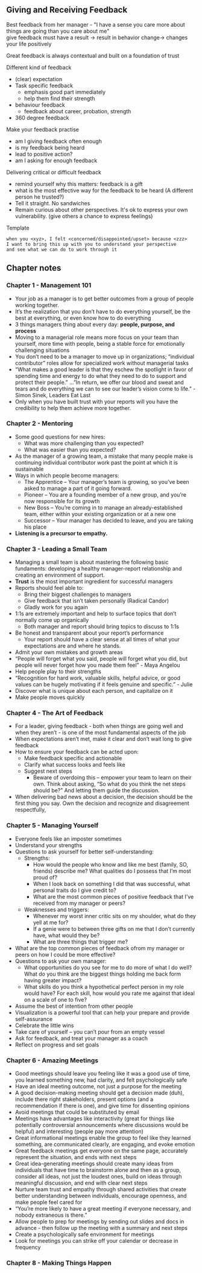 ## Giving and Receiving Feedback

Best feedback from her manager - "I have a sense you care more about things are going than you care about me"  
give feedback must have a result -> result in behavior change-> changes your life positively  

Great feedback is always contextual and built on a foundation of trust  

Different kind of feedback
- (clear) expectation
- Task specific feedback
  + emphasis good part immediately
  + help them find their strength
- behaviour feedback
  + feedback about career, probation, strength
- 360 degree feedback

Make your feedback practise
- am I giving feedback often enough
- is my feedback being heard
- lead to positive action?
- am I asking for enough feedback


Delivering critical or difficult feedback
- remind yourself why this matters: feedback is a gift
- what is the most effective way for the feedback to be heard (A different person he trusted?)
- Tell it straight.  No sandwiches
- Remain curious about other perspectives.  It's ok to express your own vulnerability.  (give others a chance to express feelings)


Template
```
when you <xyz>, I felt <concerned/disappointed/upset> because <zzz>
I want to bring this up with you to understand your perspective
and see what we can do to work through it
```



## Chapter notes

### Chapter 1 - Management 101
- Your job as a manager is to get better outcomes from a group of people working together.
- It’s the realization that you don’t have to do everything yourself, be the best at everything, or even know how to do everything
- 3 things managers thing about every day: **people, purpose, and process**
- Moving to a managerial role means more focus on your team than yourself, more time with people, being a stable force for emotionally challenging situations
- You don’t need to be a manager to move up in organizations; “individual contributor” roles allow for specialized work without managerial tasks
- “What makes a good leader is that they eschew the spotlight in favor of spending time and energy to do what they need to do to support and protect their people.” …”In return, we offer our blood and sweat and tears and do everything we can to see our leader’s vision come to life.” - Simon Sinek, Leaders Eat Last
- Only when you have built trust with your reports will you have the credibility to help them achieve more together.

### Chapter 2 - Mentoring

- Some good questions for new hires:
    - What was more challenging than you expected?
    - What was easier than you expected?
- As the manager of a growing team, a mistake that many people make is continuing individual contributor work past the point at which it is sustainable
- Ways in which people become managers:
    - The Apprentice – Your manager’s team is growing, so you’ve been asked to manage a part of it going forward.
    - Pioneer – You are a founding member of a new group, and you’re now responsible for its growth
    - New Boss – You’re coming in to manage an already-established team, either within your existing organization or at a new one
    - Successor – Your manager has decided to leave, and you are taking his place
- **Listening is a precursor to empathy.**


### Chapter 3 - Leading a Small Team

- Managing a small team is about mastering the following basic fundaments: developing a healthy manager-report relationship and creating an environment of support.
- **Trust** is the most important ingredient for successful managers
- Reports should feel able to:
    - Bring their biggest challenges to managers
    - Give feedback that isn’t taken personally (Radical Candor)
    - Gladly work for you again
- 1:1s are extremely important and help to surface topics that don’t normally come up organically
    - Both manager and report should bring topics to discuss to 1:1s
- Be honest and transparent about your report’s performance
    - Your report should have a clear sense at all times of what your expectations are and where he stands.
- Admit your own mistakes and growth areas
- “People will forget what you said, people will forget what you did, but people will never forget how you made them feel” - Maya Angelou
- Help people play to their strengths
- “Recognition for hard work, valuable skills, helpful advice, or good values can be hugely motivating if it feels genuine and specific.” - Julie
- Discover what is unique about each person, and capitalize on it
- Make people moves quickly

### Chapter 4 - The Art of Feedback
- For a leader, giving feedback - both when things are going well and when they aren’t - is one of the most fundamental aspects of the job
- When expectations aren’t met, make it clear and don’t wait long to give feedback
- How to ensure your feedback can be acted upon:
    - Make feedback specific and actionable
    - Clarify what success looks and feels like
    - Suggest next steps
        + Beware of overdoing this – empower your team to learn on their own. Think about asking, “So what do you think the net steps should be?” And letting them guide the discussion.
- When delivering bad news about a decision, the decision should be the first thing you say. Own the decision and recognize and disagreement respectfully,

### Chapter 5 -  Managing Yourself

- Everyone feels like an imposter sometimes
- Understand your strengths
- Questions to ask yourself for better self-understanding:
    - Strengths:
        + How would the people who know and like me best (family, SO, friends) describe me? What qualities do I possess that I’m most proud of?
        + When I look back on something I did that was successful, what personal traits do I give credit to?
        + What are the most common pieces of positive feedback that I’ve received from my manager or peers?
    - Weaknesses and triggers:
        + Whenever my worst inner critic sits on my shoulder, what do they yell at me for?
        + If a genie were to between three gifts on me that I don’t currently have, what would they be?
        + What are three things that trigger me?
- What are the top common pieces of feedback ofrom my manager or peers on how I could be more effective?
- Questions to ask your own manager:
    - What opportunities do you see for me to do more of what I do well? What do you think are the biggest things holding me back form having greater impact?
    - What skills do you think a hypothetical perfect person in my role would have? For each skill, how would you rate me against that ideal on a scale of one to five?
- Assume the best of intention from other people
- Visualization is a powerful tool that can help your prepare and provide self-assurance
- Celebrate the little wins
- Take care of yourself – you can’t pour from an empty vessel
- Ask for feedback, and treat your manager as a coach
- Reflect on progress and set goals

### Chapter 6 -  Amazing Meetings
- Good meetings should leave you feeling like it was a good use of time, you learned something new, had clarity, and felt psychologically safe
- Have an ideal meeting outcome, not just a purpose for the meeting
- A good decision-making meeting should get a decision made (duh), include there right stakeholders, present options (and a recommendation if there is one), and give time for dissenting opinions
- Avoid meetings that could be substituted by email
- Meetings have advantages like interactivity (great for things like potentially controversial announcements where discussions would be helpful) and interesting (people pay more attention)
- Great informational meetings enable the group to feel like they learned something, are communicated clearly, are engaging, and evoke emotion
- Great feedback meetings get everyone on the same page, accurately represent the situation, and ends with next steps
- Great idea-generating meetings should create many ideas from individuals that have time to brainstorm alone and then as a group, consider all ideas, not just the loudest ones, build on ideas through meaningful discussion, and end with clear next steps
- Nurture team trust and empathy through shared activities that create better understanding between individuals, encourage openness, and make people feel cared for
- “You’re more likely to have a great meeting if everyone necessary, and nobody extraneous is there.”
- Allow people to prep for meetings by sending out slides and docs in advance - then follow up the meeting with a summary and next steps
- Create a psychologically safe environment for meetings
- Look for meetings you can strike off your calendar or decrease in frequency


### Chapter 8 -  Making Things Happen
